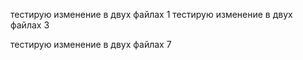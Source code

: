 
тестирую изменение в двух файлах 1
тестирую изменение в двух файлах 3

тестирую изменение в двух файлах 7